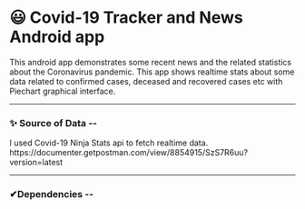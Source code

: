 <h1>😃 Covid-19 Tracker and News Android app</h1>

<p>This android app demonstrates some recent news and the related statistics about the Coronavirus pandemic. This app shows realtime stats about some data related to confirmed cases, deceased and recovered cases etc with Piechart graphical interface.</p>

<hr>

<h3>✨ <b>Source of Data</b> --</h3>
<p> I used Covid-19 Ninja Stats api to fetch realtime data. <br>
https://documenter.getpostman.com/view/8854915/SzS7R6uu?version=latest
</p>

<hr>

<h3>✔<b>Dependencies</b> --</h3>
